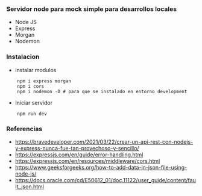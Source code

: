 ### Servidor node para mock simple para desarrollos locales

* Node JS
* Express
* Morgan
* Nodemon

### Instalacion
* instalar modulos
```
    npm i express morgan
    npm i cors
    npm i nodemon -D # para que se instalado en entorno development
```
* Iniciar servidor 
```
    npm run dev
```


### Referencias
* https://bravedeveloper.com/2021/03/22/crear-un-api-rest-con-nodejs-y-express-nunca-fue-tan-provechoso-y-sencillo/
* https://expressjs.com/en/guide/error-handling.html
* https://expressjs.com/en/resources/middleware/cors.html
* https://www.geeksforgeeks.org/how-to-add-data-in-json-file-using-node-js/
* https://docs.oracle.com/cd/E50612_01/doc.11122/user_guide/content/fault_json.html